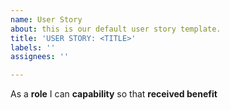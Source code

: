 ```yaml
---
name: User Story
about: this is our default user story template.
title: 'USER STORY: <TITLE>'
labels: ''
assignees: ''

---
```


As a **role** I can **capability** so that **received benefit**
